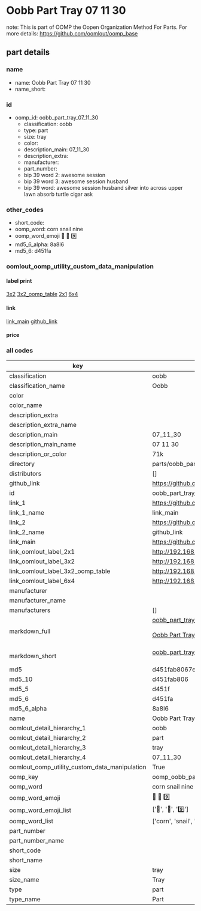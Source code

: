 # Oobb Part Tray 07 11 30  

note: This is part of OOMP the Oopen Organization Method For Parts. For more details: https://github.com/oomlout/oomp_base

##  part details





### name
* name: Oobb Part Tray 07 11 30
* name_short: 
### id
* oomp_id: oobb_part_tray_07_11_30
  * classification: oobb
  * type: part
  * size: tray
  * color: 
  * description_main: 07_11_30
  * description_extra: 
  * manufacturer: 
  * part_number: 
  * bip 39 word 2: awesome session
  * bip 39 word 3: awesome session husband
  * bip 39 word: awesome session husband silver into across upper lawn absorb turtle cigar ask

### other_codes
* short_code: 
* oomp_word: corn snail nine
* oomp_word_emoji :corn: :snail: :nine:
* md5_6_alpha: 8a8l6
* md5_6: d451fa






### oomlout_oomp_utility_custom_data_manipulation
#### label print
[3x2](http://192.168.1.245:1112/?label=oomp%208a8l6)
[3x2_oomp_table](http://192.168.1.107:1112/?label=oomp%208a8l6)
[2x1](http://192.168.1.242:1112/?label=oomp%208a8l6)
[6x4](http://192.168.1.55:1112/?label=oomp%208a8l6)    

#### link

[link_main](https://github.com/oomlout/oomlout_oomp_current_version_messy/tree/main/parts/oobb_part_tray_07_11_30) [github_link](https://github.com/oomlout/oomlout_oomp_part_src/tree/main/parts/oobb_part_tray_07_11_30)                             

#### price







### all codes 
| key | value |  
| --- | --- |  
| classification | oobb |  
| classification_name | Oobb |  
| color |  |  
| color_name |  |  
| description_extra |  |  
| description_extra_name |  |  
| description_main | 07_11_30 |  
| description_main_name | 07 11 30 |  
| description_or_color | 71k |  
| directory | parts/oobb_part_tray_07_11_30 |  
| distributors | [] |  
| github_link | https://github.com/oomlout/oomlout_oomp_part_src/tree/main/parts/oobb_part_tray_07_11_30 |  
| id | oobb_part_tray_07_11_30 |  
| link_1 | https://github.com/oomlout/oomlout_oomp_current_version_messy/tree/main/parts/oobb_part_tray_07_11_30 |  
| link_1_name | link_main |  
| link_2 | https://github.com/oomlout/oomlout_oomp_part_src/tree/main/parts/oobb_part_tray_07_11_30 |  
| link_2_name | github_link |  
| link_main | https://github.com/oomlout/oomlout_oomp_current_version_messy/tree/main/parts/oobb_part_tray_07_11_30 |  
| link_oomlout_label_2x1 | http://192.168.1.242:1112/?label=oomp%208a8l6 |  
| link_oomlout_label_3x2 | http://192.168.1.245:1112/?label=oomp%208a8l6 |  
| link_oomlout_label_3x2_oomp_table | http://192.168.1.107:1112/?label=oomp%208a8l6 |  
| link_oomlout_label_6x4 | http://192.168.1.55:1112/?label=oomp%208a8l6 |  
| manufacturer |  |  
| manufacturer_name |  |  
| manufacturers | [] |  
| markdown_full | [oobb_part_tray_07_11_30](https://github.com/oomlout/oomlout_oomp_current_version_messy/tree/main/parts/oobb_part_tray_07_11_30)<br>[](https://github.com/oomlout/oomlout_oomp_current_version_messy/tree/main/parts/oobb_part_tray_07_11_30)<br>[Oobb Part Tray 07 11 30](https://github.com/oomlout/oomlout_oomp_current_version_messy/tree/main/parts/oobb_part_tray_07_11_30)<br><br> |  
| markdown_short | [oobb_part_tray_07_11_30](https://github.com/oomlout/oomlout_oomp_current_version_messy/tree/main/parts/oobb_part_tray_07_11_30)<br><br> |  
| md5 | d451fab8067e1de0093aec8cdff11084 |  
| md5_10 | d451fab806 |  
| md5_5 | d451f |  
| md5_6 | d451fa |  
| md5_6_alpha | 8a8l6 |  
| name | Oobb Part Tray 07 11 30 |  
| oomlout_detail_hierarchy_1 | oobb |  
| oomlout_detail_hierarchy_2 | part |  
| oomlout_detail_hierarchy_3 | tray |  
| oomlout_detail_hierarchy_4 | 07_11_30 |  
| oomlout_oomp_utility_custom_data_manipulation | True |  
| oomp_key | oomp_oobb_part_tray_07_11_30 |  
| oomp_word | corn snail nine |  
| oomp_word_emoji | :corn: :snail: :nine: |  
| oomp_word_emoji_list | [':corn:', ':snail:', ':nine:'] |  
| oomp_word_list | ['corn', 'snail', 'nine'] |  
| part_number |  |  
| part_number_name |  |  
| short_code |  |  
| short_name |  |  
| size | tray |  
| size_name | Tray |  
| type | part |  
| type_name | Part |  
